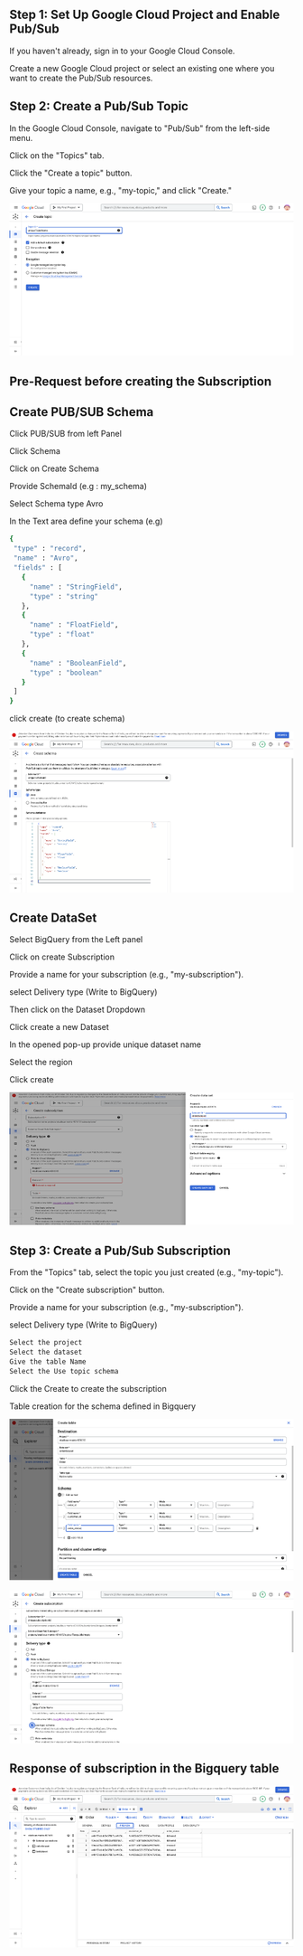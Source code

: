 ## Step 1: Set Up Google Cloud Project and Enable Pub/Sub
If you haven't already, sign in to your Google Cloud Console.

Create a new Google Cloud project or select an existing one where you want to create the Pub/Sub resources.

## Step 2: Create a Pub/Sub Topic
In the Google Cloud Console, navigate to "Pub/Sub" from the left-side menu.

Click on the "Topics" tab.

Click the "Create a topic" button.

Give your topic a name, e.g., "my-topic," and click "Create."

![Alt text](image.png)

## Pre-Request before creating the Subscription

## Create PUB/SUB Schema
Click PUB/SUB from left Panel

Click Schema

Click on Create Schema

Provide SchemaId (e.g : my_schema)

Select Schema type Avro

In the Text area define your schema (e.g)

``` bash
{
 "type" : "record",
 "name" : "Avro",
 "fields" : [
   {
     "name" : "StringField",
     "type" : "string"
   },
   {
     "name" : "FloatField",
     "type" : "float"
   },
   {
     "name" : "BooleanField",
     "type" : "boolean"
   }
 ]
}
```

click create (to create schema)

![Alt text](image-1.png)

## Create DataSet

Select BigQuery from the Left panel

Click on create Subscription

Provide a name for your subscription (e.g., "my-subscription").

select Delivery type (Write to BigQuery)

Then click on the Dataset Dropdown

Click create a new Dataset

In the opened pop-up provide unique dataset name

Select the region

Click create

![Alt text](image-2.png)

## Step 3: Create a Pub/Sub Subscription
From the "Topics" tab, select the topic you just created (e.g., "my-topic").

Click on the "Create subscription" button.

Provide a name for your subscription (e.g., "my-subscription").

select Delivery type (Write to BigQuery)
  ```bash
  Select the project
  Select the dataset
  Give the table Name
  Select the Use topic schema
```
Click the Create to create the subscription

Table creation for the schema defined in Bigquery

![Alt text](image-5.png)

![Alt text](image-3.png)

## Response of subscription in the Bigquery table

![Alt text](image-4.png)

  



